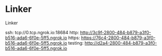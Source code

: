 # Linker
Linker

ssh: tcp://0.tcp.ngrok.io:18684 
http: http://3c9f-2800-484-b879-a3f0-b516-ada6-6f0e-5ff5.ngrok.io 
https: https://76c4-2800-484-b879-a3f0-b516-ada6-6f0e-5ff5.ngrok.io 
testing: http://d2a4-2800-484-b879-a3f0-b516-ada6-6f0e-5ff5.ngrok.io 